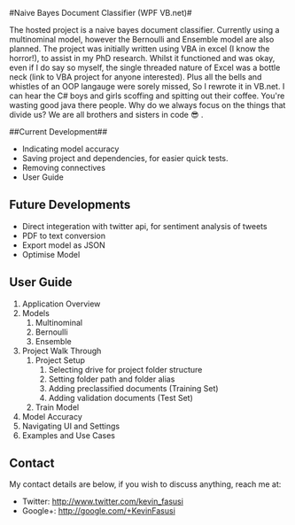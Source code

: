 #Naive Bayes Document Classifier (WPF VB.net)#

The hosted project is a naive bayes document classifier. Currently using a multinominal model, however the Bernoulli and Ensemble model are also planned.
The project was initially written using VBA in excel (I know the horror!), to assist in my PhD research. Whilst it functioned and was okay, even if I do say so myself, the
single threaded nature of Excel was a bottle neck (link to VBA project for anyone interested). 
Plus all the bells and whistles of an OOP langauge were sorely missed, So I rewrote it in VB.net.
I can hear the C# boys and girls scoffing and spitting out their coffee. You're wasting good java there people. Why do we always focus on the things that divide us? 
We are all brothers and sisters in code :sunglasses: . 

##Current Development##

* Indicating model accuracy
* Saving project and dependencies, for easier quick tests.
* Removing connectives
* User Guide

## Future Developments ##

* Direct integeration with twitter api, for sentiment analysis of tweets
* PDF to text conversion
* Export model as JSON
* Optimise Model


## User Guide ##

1. Application Overview
2. Models
	1. Multinominal
	2. Bernoulli
	3. Ensemble
3. Project Walk Through
	1. Project Setup
		1. Selecting drive for project folder structure
		2. Setting folder path and folder alias
		3. Adding preclassified documents (Training Set)
		4. Adding validation documents (Test Set)
	2. Train Model
3. Model Accuracy
4. Navigating UI and Settings
5. Examples and Use Cases

## Contact ##

My contact details are below, if you wish to discuss anything, reach me at:

* Twitter: http://www.twitter.com/kevin_fasusi
* Google+: http://google.com/+KevinFasusi

